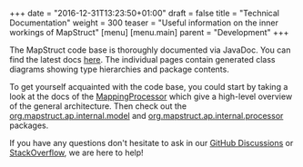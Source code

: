 +++
date = "2016-12-31T13:23:50+01:00"
draft = false
title = "Technical Documentation"
weight = 300
teaser = "Useful information on the inner workings of MapStruct"
[menu]
[menu.main]
parent = "Development"
+++

The MapStruct code base is thoroughly documented via JavaDoc. You can find the latest docs [here](https://mapstruct.org/documentation/stable/api/). The individual pages contain generated class diagrams showing type hierarchies and package contents.

To get yourself acquainted with the code base, you could start by taking a look at the docs of the [MappingProcessor](https://mapstruct.org/documentation/stable/api/org/mapstruct/ap/MappingProcessor.html) which give a high-level overview of the general architecture. Then check out the [org.mapstruct.ap.internal.model](https://mapstruct.org/documentation/stable/api/org/mapstruct/ap/internal/model/package-summary.html) and [org.mapstruct.ap.internal.processor](https://mapstruct.org/documentation/stable/api/org/mapstruct/ap/internal/processor/package-summary.html) packages.

If you have any questions don't hesitate to ask in our [GitHub Discussions](https://github.com/mapstruct/mapstruct/discussions) or [StackOverflow](https://stackoverflow.com/questions/tagged/mapstruct), we are here to help!
